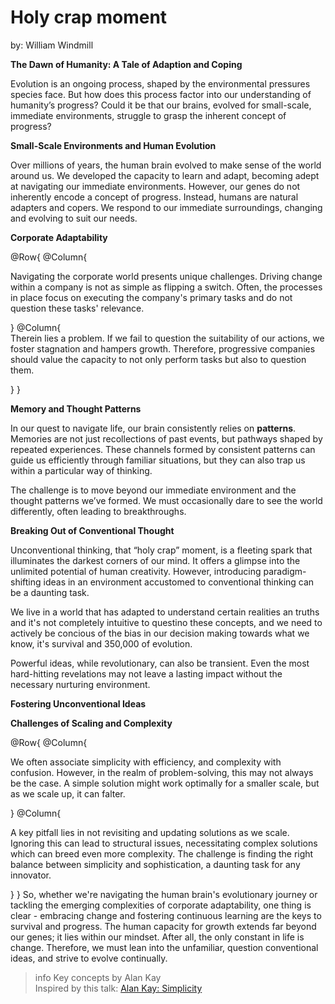 # Holy crap moment

by: William Windmill

**The Dawn of Humanity: A Tale of Adaption and Coping**

Evolution is an ongoing process, shaped by the environmental pressures species face. But how does this process factor into our understanding of humanity’s progress? Could it be that our brains, evolved for small-scale, immediate environments, struggle to grasp the inherent concept of progress?

**Small-Scale Environments and Human Evolution**

Over millions of years, the human brain evolved to make sense of the world around us. We developed the capacity to learn and adapt, becoming adept at navigating our immediate environments. However, our genes do not inherently encode a concept of progress. Instead, humans are natural adapters and copers. We respond to our immediate surroundings, changing and evolving to suit our needs. 

**Corporate Adaptability**

@Row{
		@Column{ 

Navigating the corporate world presents unique challenges. Driving change within a company is not as simple as flipping a switch. Often, the processes in place focus on executing the company's primary tasks and do not question these tasks' relevance.

}
		@Column{   
Therein lies a problem. If we fail to question the suitability of our actions, we foster stagnation and hampers growth. Therefore, progressive companies should value the capacity to not only perform tasks but also to question them. 

}
}


**Memory and Thought Patterns**

In our quest to navigate life, our brain consistently relies on **patterns**. Memories are not just recollections of past events, but pathways shaped by repeated experiences. These channels formed by consistent patterns can guide us efficiently through familiar situations, but they can also trap us within a particular way of thinking. 

The challenge is to move beyond our immediate environment and the thought patterns we’ve formed. We must occasionally dare to see the world differently, often leading to breakthroughs.

**Breaking Out of Conventional Thought**

Unconventional thinking, that “holy crap” moment, is a fleeting spark that illuminates the darkest corners of our mind. It offers a glimpse into the unlimited potential of human creativity. However, introducing paradigm-shifting ideas in an environment accustomed to conventional thinking can be a daunting task. 

We live in a world that has adapted to understand certain realities an truths and it's not completely intuitive to questino these concepts, and we need to actively be concious of the bias in our decision making towards what we know, it's survival and 350,000 of evolution. 

 Powerful ideas, while revolutionary, can also be transient. Even the most hard-hitting revelations may not leave a lasting impact without the necessary nurturing environment.



**Fostering Unconventional Ideas**



**Challenges of Scaling and Complexity**

@Row{
	@Column{

We often associate simplicity with efficiency, and complexity with confusion. However, in the realm of problem-solving, this may not always be the case. A simple solution might work optimally for a smaller scale, but as we scale up, it can falter.

}
	@Column{

 A key pitfall lies in not revisiting and updating solutions as we scale. Ignoring this can lead to structural issues, necessitating complex solutions which can breed even more complexity. The challenge is finding the right balance between simplicity and sophistication, a daunting task for any innovator.

}
}
So, whether we're navigating the human brain's evolutionary journey or tackling the emerging complexities of corporate adaptability, one thing is clear - embracing change and fostering continuous learning are the keys to survival and progress. The human capacity for growth extends far beyond our genes; it lies within our mindset. After all, the only constant in life is change. Therefore, we must lean into the unfamiliar, question conventional ideas, and strive to evolve continually.

> info
Key concepts by Alan Kay  
Inspired by this talk: 
[Alan Kay: Simplicity](https://www.youtube.com/watch?v=NdSD07U5uBs)
